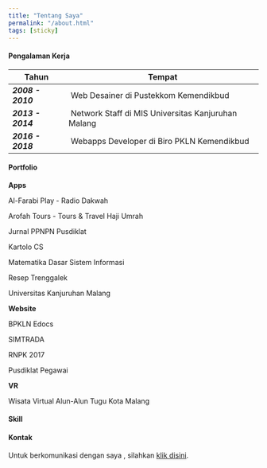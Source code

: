 ```yaml
---
title: "Tentang Saya"
permalink: "/about.html"
tags: [sticky]
---
```


#### Pengalaman Kerja


| Tahun |  Tempat |
| --- | --- |
| ***2008 - 2010*** |  Web Desainer di Pustekkom Kemendikbud |
| ***2013 - 2014*** |  Network Staff di MIS Universitas Kanjuruhan Malang |
| ***2016 - 2018*** |  Webapps Developer di Biro PKLN Kemendikbud |



#### Portfolio

**Apps**

Al-Farabi Play - Radio Dakwah 

Arofah Tours - Tours & Travel Haji Umrah

Jurnal PPNPN Pusdiklat

Kartolo CS 

Matematika Dasar Sistem Informasi

Resep Trenggalek

Universitas Kanjuruhan Malang


**Website**

BPKLN Edocs 

SIMTRADA

RNPK 2017

Pusdiklat Pegawai

**VR**

Wisata Virtual Alun-Alun Tugu Kota Malang


#### Skill



#### Kontak

Untuk berkomunikasi dengan saya , silahkan [klik disini]({{site.baseurl}}/contact.html).
